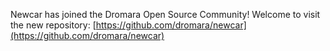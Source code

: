 Newcar has joined the Dromara Open Source Community! Welcome to visit the new repository: [https://github.com/dromara/newcar](https://github.com/dromara/newcar)

